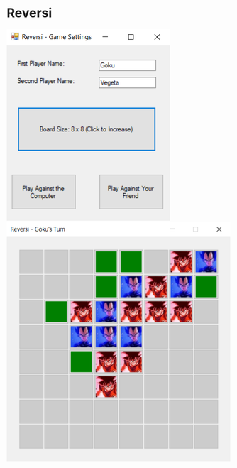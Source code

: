 # Reversi
![GameSettings](https://raw.githubusercontent.com/OhadVal/Reversi/master/ReversiSettings.png?token=AKC3YY723EB5U3G7GEZH5EK5DTF2Q)![Gameplay](https://raw.githubusercontent.com/OhadVal/Reversi/master/ReversiGamePlay.png?token=AKC3YYYGHV7MUSR5RG232L25DTF2O)
